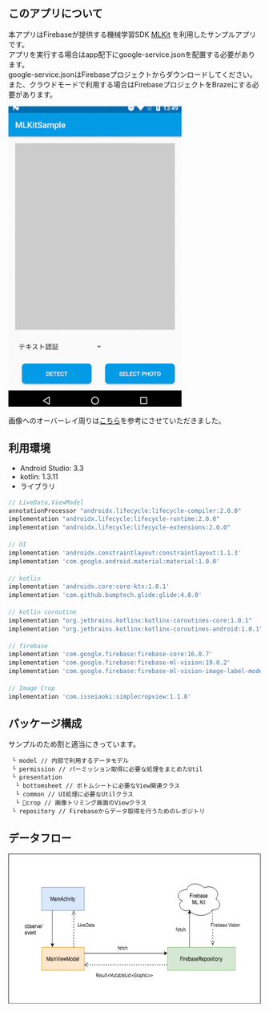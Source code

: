 ## このアプリについて
本アプリはFirebaseが提供する機械学習SDK [MLKit](https://firebase.google.com/products/ml-kit/?hl=ja) を利用したサンプルアプリです。  
アプリを実行する場合はapp配下にgoogle-service.jsonを配置する必要があります。  
google-service.jsonはFirebaseプロジェクトからダウンロードしてください。  
また、クラウドモードで利用する場合はFirebaseプロジェクトをBrazeにする必要があります。

<img border="0" src="https://github.com/nyanc0/LT/blob/master/mlkit/images/mlkit_1.gif?raw=true" height="600">

画像へのオーバーレイ周りは[こちら](https://github.com/yanzm/MLKitSample)を参考にさせていただきました。

## 利用環境

- Android Studio: 3.3
- kotlin: 1.3.11
- ライブラリ
```gradle
// LiveData,ViewModel
annotationProcessor "androidx.lifecycle:lifecycle-compiler:2.0.0"
implementation "androidx.lifecycle:lifecycle-runtime:2.0.0"
implementation "androidx.lifecycle:lifecycle-extensions:2.0.0"

// UI
implementation 'androidx.constraintlayout:constraintlayout:1.1.3'
implementation 'com.google.android.material:material:1.0.0'

// kotlin
implementation 'androidx.core:core-ktx:1.0.1'
implementation 'com.github.bumptech.glide:glide:4.8.0'

// kotlin coroutine
implementation "org.jetbrains.kotlinx:kotlinx-coroutines-core:1.0.1"
implementation "org.jetbrains.kotlinx:kotlinx-coroutines-android:1.0.1"

// firebase
implementation 'com.google.firebase:firebase-core:16.0.7'
implementation 'com.google.firebase:firebase-ml-vision:19.0.2'
implementation 'com.google.firebase:firebase-ml-vision-image-label-model:17.0.2'

// Image Crop
implementation 'com.isseiaoki:simplecropview:1.1.8'

```

## パッケージ構成
サンプルのため割と適当にきっています。  

```
 └ model // 内部で利用するデータモデル
 └ permission // パーミッション取得に必要な処理をまとめたUtil
 └ presentation
  └ bottomsheet // ボトムシートに必要なView関連クラス
  └ common // UI処理に必要なUtilクラス
  └ crop // 画像トリミング画面のViewクラス
 └ repository // Firebaseからデータ取得を行うためのレポジトリ

```

## データフロー

<img border="0" src="https://github.com/nyanc0/LT/blob/master/mlkit/images/MLKitSample_MainActivity.png?raw=true" height="300">
